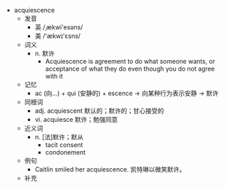 - acquiescence
  - 发音
    - 英 /ˌækwi'esəns/
    - 美 /'ækwɪ'ɛsns/
  - 词义
    - n. 默许
      - Acquiescence is agreement to do what someone wants, or acceptance of what they do even though you do not agree with it
  - 记忆
    - ac (向…) + qui (安静的) + escence → 向某种行为表示安静 → 默许
  - 同根词
    - adj. acquiescent 默认的；默许的；甘心接受的
    - vi. acquiesce 默许；勉强同意
  - 近义词
    - n. [法]默许；默从
      - tacit consent
      - condonement
  - 例句
    - Caitlin smiled her acquiescence. 凯特琳以微笑默许。
  - 补充